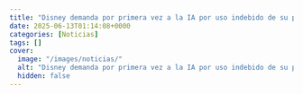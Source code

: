 ```yaml
---
title: "Disney demanda por primera vez a la IA por uso indebido de su propiedad intelectual"
date: 2025-06-13T01:14:08+0000
categories: [Noticias]
tags: []
cover:
  image: "/images/noticias/"
  alt: "Disney demanda por primera vez a la IA por uso indebido de su propiedad intelectual"
  hidden: false
---
```



